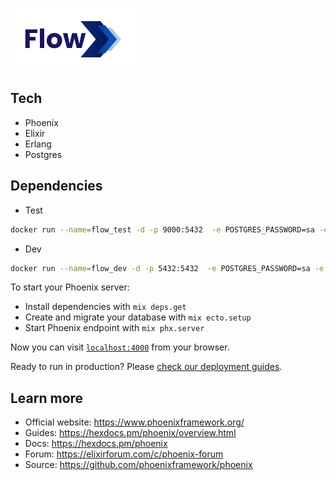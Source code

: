 ![alt flow](flow.png)

## Tech

* Phoenix 
* Elixir
* Erlang
* Postgres

## Dependencies

* Test 

```bash
docker run --name=flow_test -d -p 9000:5432  -e POSTGRES_PASSWORD=sa -e POSTGRES_USER=sa -e POSTGRES_DB=flow_test postgres
```

* Dev 

```bash
docker run --name=flow_dev -d -p 5432:5432  -e POSTGRES_PASSWORD=sa -e POSTGRES_USER=sa -e POSTGRES_DB=flow_dev postgres
```

To start your Phoenix server:

  * Install dependencies with `mix deps.get`
  * Create and migrate your database with `mix ecto.setup`
  * Start Phoenix endpoint with `mix phx.server`

Now you can visit [`localhost:4000`](http://localhost:4000) from your browser.

Ready to run in production? Please [check our deployment guides](https://hexdocs.pm/phoenix/deployment.html).

## Learn more

  * Official website: https://www.phoenixframework.org/
  * Guides: https://hexdocs.pm/phoenix/overview.html
  * Docs: https://hexdocs.pm/phoenix
  * Forum: https://elixirforum.com/c/phoenix-forum
  * Source: https://github.com/phoenixframework/phoenix
